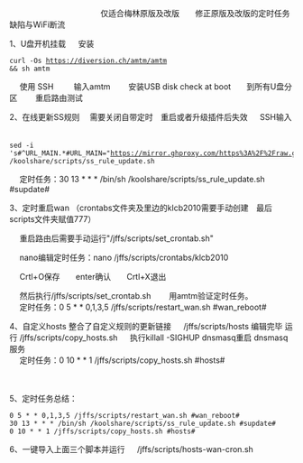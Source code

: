    　      　      　      　      　      　      　      　      　 仅适合梅林原版及改版　　修正原版及改版的定时任务缺陷与WiFi断流

1、U盘开机挂载
   　   安装 <pre><code class="language-html">curl -Os https://diversion.ch/amtm/amtm && sh amtm</code></pre>
   　   使用 SSH 　　 输入amtm　　  安装USB disk check at boot　　到所有U盘分区 　　重启路由测试



2、在线更新SS规则 　需要关闭自带定时　重启或者升级插件后失效
     　   SSH输入
   　      　   <pre><code class="language-html">sed -i 's#^URL_MAIN.*#URL_MAIN="https://mirror.ghproxy.com/https%3A%2F%2Fraw.githubusercontent.com%2Fqxzg%2FActions%2F3.0%2Ffancyss_rules"#g' /koolshare/scripts/ss_rule_update.sh</code></pre>
   　   定时任务：30 13 * * * /bin/sh /koolshare/scripts/ss_rule_update.sh #supdate#


3、定时重启wan （crontabs文件夹及里边的klcb2010需要手动创建　最后scripts文件夹赋值777）

   　   重启路由后需要手动运行"/jffs/scripts/set_crontab.sh"　　

   　   nano编辑定时任务：nano /jffs/scripts/crontabs/klcb2010
 
   　   Crtl+O保存　　enter确认　　Crtl+X退出

   　   然后执行/jffs/scripts/set_crontab.sh 　　用amtm验证定时任务。
   　  
   　   定时任务：0 5 * * 0,1,3,5 /jffs/scripts/restart_wan.sh #wan_reboot#

4、自定义hosts  整合了自定义规则的更新链接
   　   /jffs/scripts/hosts   编辑完毕  运行 /jffs/scripts/copy_hosts.sh
   　   执行killall -SIGHUP dnsmasq重启 dnsmasq 服务  
   　   定时任务：0 10 * * 1 /jffs/scripts/copy_hosts.sh #hosts#

   　  

5、定时任务总结：

<pre><code class="language-html">0 5 * * 0,1,3,5 /jffs/scripts/restart_wan.sh #wan_reboot#
30 13 * * * /bin/sh /koolshare/scripts/ss_rule_update.sh #supdate#
0 10 * * 1 /jffs/scripts/copy_hosts.sh #hosts#</code></pre>


6、一键导入上面三个脚本并运行
   　   /jffs/scripts/hosts-wan-cron.sh
